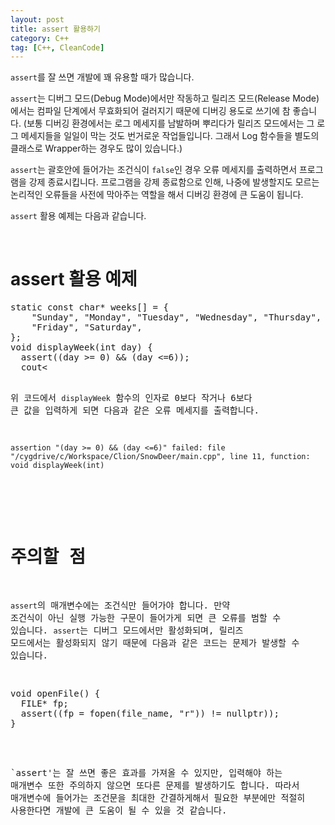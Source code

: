 ```yaml
---
layout: post
title: assert 활용하기
category: C++
tag: [C++, CleanCode]
---
```


`assert`를 잘 쓰면 개발에 꽤 유용할 때가 많습니다. 

`assert`는 디버그 모드(Debug Mode)에서만 작동하고 릴리즈 모드(Release Mode)에서는 컴파일 단계에서 무효화되어 걸러지기 때문에 디버깅 용도로 쓰기에 참 좋습니다. (보통 디버깅 환경에서는 로그 메세지를 남발하며 뿌리다가 릴리즈 모드에서는 그 로그 메세지들을 일일이 막는 것도 번거로운 작업들입니다. 그래서 Log 함수들을 별도의 클래스로 Wrapper하는 경우도 많이 있습니다.)

`assert`는 괄호안에 들어가는 조건식이 `false`인 경우 오류 메세지를 출력하면서 프로그램을 강제 종료시킵니다. 프로그램을 강제 종료함으로 인해, 나중에 발생할지도 모르는 논리적인 오류들을 사전에 막아주는 역할을 해서 디버깅 환경에 큰 도움이 됩니다.

`assert` 활용 예제는 다음과 같습니다.

<br>

# assert 활용 예제

<pre class="prettyprint">
static const char* weeks[] = {
    "Sunday", "Monday", "Tuesday", "Wednesday", "Thursday",
    "Friday", "Saturday",
};
void displayWeek(int day) {
  assert((day >= 0) && (day <=6));
  cout<<weeks[day];
}
</pre>

위 코드에서 `displayWeek` 함수의 인자로 0보다 작거나 6보다 큰 값을 입력하게 되면 다음과 같은 오류 메세지를 출력합니다.

~~~
assertion "(day >= 0) && (day <=6)" failed: file "/cygdrive/c/Workspace/Clion/SnowDeer/main.cpp", line 11, function: void displayWeek(int)
~~~

<br>

# 주의할 점

`assert`의 매개변수에는 조건식만 들어가야 합니다. 만약 조건식이 아닌 실행 가능한 구문이 들어가게 되면 큰 오류를 범할 수 있습니다. `assert`는 디버그 모드에서만 활성화되며, 릴리즈 모드에서는 활성화되지 않기 때문에 다음과 같은 코드는 문제가 발생할 수 있습니다.

<pre class="prettyprint">
void openFile() {
  FILE* fp;
  assert((fp = fopen(file_name, "r")) != nullptr));
}
</pre>

`assert'는 잘 쓰면 좋은 효과를 가져올 수 있지만, 입력해야 하는 매개변수 또한 주의하지 않으면 또다른 문제를 발생하기도 합니다. 따라서 매개변수에 들어가는 조건문을 최대한 간결하게해서 필요한 부분에만 적절히 사용한다면 개발에 큰 도움이 될 수 있을 것 같습니다.